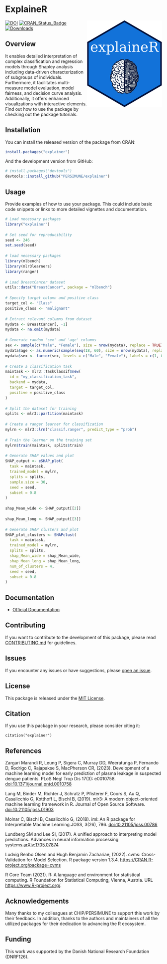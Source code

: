 # ExplaineR

<img src="man/figures/logo.png" align="right" />

[![DOI](https://zenodo.org/badge/DOI/10.5281/zenodo.10201287.svg)](https://doi.org/10.5281/zenodo.10201287)
[![CRAN_Status_Badge](http://www.r-pkg.org/badges/version/explainer)](https://cran.r-project.org/package=explainer)
[![Downloads](http://cranlogs.r-pkg.org/badges/explainer)](https://cran.r-project.org/package=explainer)

## Overview

It enables detailed interpretation of complex classification and regression models through Shapley analysis including data-driven characterization of subgroups of individuals. Furthermore, it facilitates multi-measure model evaluation, model fairness, and decision curve analysis. Additionally, it offers enhanced visualizations with interactive elements. Find out how to use the package by checking out the package tutorials.

## Installation

You can install the released version of the package from CRAN:

```R
install.packages("explainer")
```

And the development version from GitHub:

```R
# install.packages("devtools")
devtools::install_github("PERSIMUNE/explainer")
```

## Usage

Provide examples of how to use your package. This could include basic code snippets or links to more detailed vignettes and documentation.

```R
# Load necessary packages
library("explainer")

# Set seed for reproducibility
seed <- 246
set.seed(seed)

# load necessary packages
library(mlbench)
library(mlr3learners)
library(ranger)

# Load BreastCancer dataset
utils::data("BreastCancer", package = "mlbench")

# Specify target column and positive class
target_col <- "Class"
positive_class <- "malignant"

# Extract relevant columns from dataset
mydata <- BreastCancer[, -1]
mydata <- na.omit(mydata)

# Generate random 'sex' and 'age' columns
sex <- sample(c("Male", "Female"), size = nrow(mydata), replace = TRUE)
mydata$age <- as.numeric(sample(seq(18, 60), size = nrow(mydata), replace = TRUE))
mydata$sex <- factor(sex, levels = c("Male", "Female"), labels = c(1, 0))

# Create a classification task
maintask <- mlr3::TaskClassif$new(
  id = "my_classification_task",
  backend = mydata,
  target = target_col,
  positive = positive_class
)

# Split the dataset for training
splits <- mlr3::partition(maintask)

# Create a ranger learner for classification
mylrn <- mlr3::lrn("classif.ranger", predict_type = "prob")

# Train the learner on the training set
mylrn$train(maintask, splits$train)

# Generate SHAP values and plot
SHAP_output <- eSHAP_plot(
  task = maintask,
  trained_model = mylrn,
  splits = splits,
  sample.size = 30,
  seed = seed,
  subset = 0.8
)

shap_Mean_wide <- SHAP_output[[2]]

shap_Mean_long <- SHAP_output[[3]]

# Generate SHAP clusters and plot
SHAP_plot_clusters <- SHAPclust(
  task = maintask,
  trained_model = mylrn,
  splits = splits,
  shap_Mean_wide = shap_Mean_wide,
  shap_Mean_long = shap_Mean_long,
  num_of_clusters = 4,
  seed = seed,
  subset = 0.8
)


```

## Documentation

- [Official Documentation](https://persimune.github.io/explainer/)


## Contributing

If you want to contribute to the development of this package, please read [CONTRIBUTING.md](https://github.com/PERSIMUNE/explainer/blob/main/.github/CONTRIBUTING.md) for guidelines.

## Issues

If you encounter any issues or have suggestions, please [open an issue](https://github.com/PERSIMUNE/explainer/issues).

## License

This package is released under the [MIT License](https://github.com/PERSIMUNE/explainer/blob/main/LICENSE.md).

## Citation

If you use this package in your research, please consider citing it:

```
citation("explainer")
```
## References

Zargari Marandi R, Leung P, Sigera C, Murray DD, Weeratunga P, Fernando D, Rodrigo C, Rajapakse S, MacPherson CR, (2023). Development of a machine learning model for early prediction of plasma leakage in suspected dengue patients. PLoS Negl Trop Dis 17(3): e0010758. [doi:10.1371/journal.pntd.0010758](https://doi.org/10.1371/journal.pntd.0010758)

Lang M, Binder M, Richter J, Schratz P, Pfisterer F, Coors S, Au Q, Casalicchio G, Kotthoff L, Bischl B, (2019). mlr3: A modern
object-oriented machine learning framework in R. Journal of Open Source Software. [doi:10.21105/joss.01903](https://joss.theoj.org/papers/10.21105/joss.01903)

Molnar C, Bischl B, Casalicchio G, (2018). iml: An R package for Interpretable Machine Learning.JOSS, 3(26), 786. [doi:10.21105/joss.00786](https://doi.org/10.21105/joss.00786)

Lundberg SM and Lee SI, (2017). A unified approach to interpreting model predictions. Advances in neural information processing systems.[arXiv:1705.07874](https://arxiv.org/abs/1705.07874)

Ludvig Renbo Olsen and Hugh Benjamin Zachariae, (2022). cvms: Cross-Validation for Model Selection. R package version 1.3.4.
  https://CRAN.R-project.org/package=cvms
  
R Core Team (2021). R: A language and environment for statistical computing. R Foundation for Statistical Computing, Vienna, Austria.
  URL https://www.R-project.org/.
  
## Acknowledgements

Many thanks to my colleagues at CHIP/PERSIMUNE to support this work by their feedback. In addition, thanks to the authors and maintainers of all the utilized packages for their dedication to advancing the R ecosystem.

## Funding

This work was supported by the Danish National Research Foundation (DNRF126).


